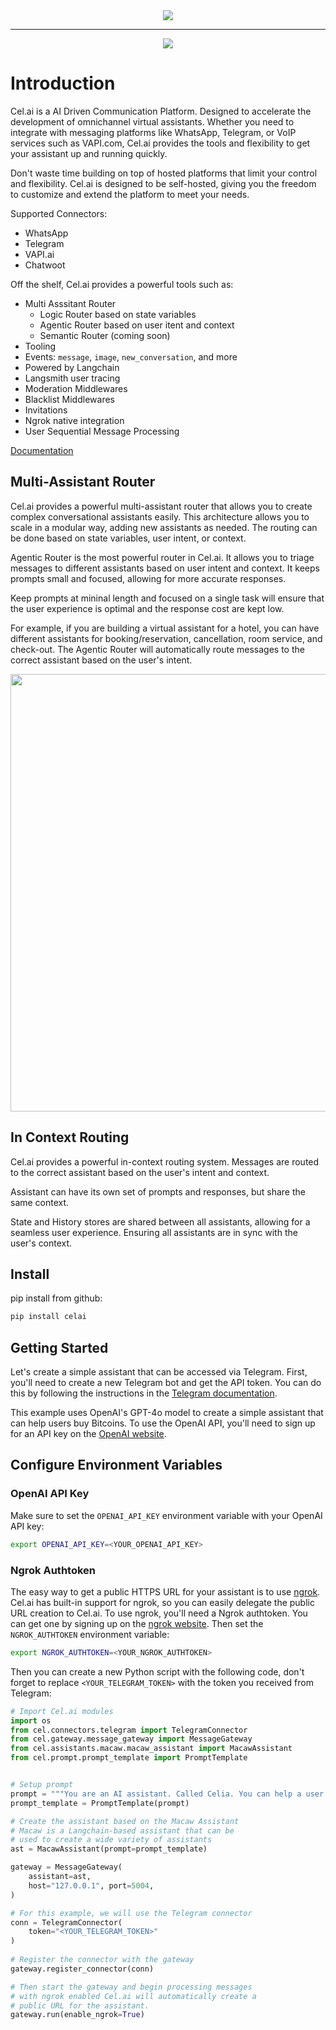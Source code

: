 <!-- A centered logo of celia -->
<!-- <p align="center">
  <img src="https://raw.githubusercontent.com/cel-ai/celai/30b489b21090e3c3f00ffea66d0ae4ac812bd839/cel/assets/celia_logo.png" width="250" />
</p> -->
<div align="center">
    <img src="https://github.com/cel-ai/celai/actions/workflows/python-package.yml/badge.svg">
</div>
<hr>

<p align="center">
<!-- https://github.com/cel-ai/celai/blob/main/cel/assets/celai_diagram.png?raw=true -->
  <img src="https://github.com/cel-ai/celai/blob/main/cel/assets/celai_diagram.png?raw=true"  />
</p>


# Introduction

Cel.ai is a AI Driven Communication Platform. Designed to accelerate the development of omnichannel virtual assistants. Whether you need to integrate with messaging platforms like WhatsApp, Telegram, or VoIP services such as VAPI.com, Cel.ai provides the tools and flexibility to get your assistant up and running quickly.

Don't waste time building on top of hosted platforms that limit your control and flexibility. Cel.ai is designed to be self-hosted, giving you the freedom to customize and extend the platform to meet your needs.

Supported Connectors:
- WhatsApp
- Telegram
- VAPI.ai
- Chatwoot

Off the shelf, Cel.ai provides a powerful tools such as:

- Multi Asssitant Router
  - Logic Router based on state variables
  - Agentic Router based on user itent and context
  - Semantic Router (coming soon)
- Tooling
- Events: `message`, `image`, `new_conversation`, and more
- Powered by Langchain
- Langsmith user tracing
- Moderation Middlewares
- Blacklist Middlewares
- Invitations
- Ngrok native integration
- User Sequential Message Processing

[Documentation](https://cel-ai.github.io/celai/)


## Multi-Assistant Router

Cel.ai provides a powerful multi-assistant router that allows you to create complex conversational assistants easily. This architecture allows you to scale in a modular way, adding new assistants as needed. The routing can be done based on state variables, user intent, or context.

Agentic Router is the most powerful router in Cel.ai. It allows you to triage messages to different assistants based on user intent and context. It keeps prompts small and focused, allowing for more accurate responses.

Keep prompts at mininal length and focused on a single task will ensure that the user experience is optimal and the response cost are kept low.

For example, if you are building a virtual assistant for a hotel, you can have different assistants for booking/reservation, cancellation, room service, and check-out. The Agentic Router will automatically route messages to the correct assistant based on the user's intent.


<p align="center">
  <img src="https://raw.githubusercontent.com/cel-ai/celai/refs/heads/main/cel/assets/celai_router_diagram.png" width="700" />
</p>

## In Context Routing

Cel.ai provides a powerful in-context routing system. Messages are routed to the correct assistant based on the user's intent and context. 

Assistant can have its own set of prompts and responses, but share the same context. 

State and History stores are shared between all assistants, allowing for a seamless user experience. Ensuring all assistants are in sync with the user's context.


## Install

pip install from github:
```bash
pip install celai
```
## Getting Started

Let's create a simple assistant that can be accessed via Telegram. First, you'll need to create a new Telegram bot and get the API token. You can do this by following the instructions in the [Telegram documentation](https://core.telegram.org/bots#6-botfather).

This example uses OpenAI's GPT-4o model to create a simple assistant that can help users buy Bitcoins. To use the OpenAI API, you'll need to sign up for an API key on the [OpenAI website](https://platform.openai.com/). 

## Configure Environment Variables

### OpenAI API Key

Make sure to set the `OPENAI_API_KEY` environment variable with your OpenAI API key:

```bash
export OPENAI_API_KEY=<YOUR_OPENAI_API_KEY>
```

### Ngrok Authtoken

The easy way to get a public HTTPS URL for your assistant is to use [ngrok](https://ngrok.com/). Cel.ai has built-in support for ngrok, so you can easily delegate the public URL creation to Cel.ai. To use ngrok, you'll need a Ngrok authtoken. You can get one by signing up on the [ngrok website](https://ngrok.com/). Then set the `NGROK_AUTHTOKEN` environment variable:

```bash
export NGROK_AUTHTOKEN=<YOUR_NGROK_AUTHTOKEN>
```

Then you can create a new Python script with the following code, don't forget to
replace `<YOUR_TELEGRAM_TOKEN>` with the token you received from Telegram:

```python
# Import Cel.ai modules
import os
from cel.connectors.telegram import TelegramConnector
from cel.gateway.message_gateway import MessageGateway
from cel.assistants.macaw.macaw_assistant import MacawAssistant
from cel.prompt.prompt_template import PromptTemplate


# Setup prompt
prompt = """You are an AI assistant. Called Celia. You can help a user to buy Bitcoins."""
prompt_template = PromptTemplate(prompt)

# Create the assistant based on the Macaw Assistant
# Macaw is a Langchain-based assistant that can be 
# used to create a wide variety of assistants
ast = MacawAssistant(prompt=prompt_template)

gateway = MessageGateway(
    assistant=ast,
    host="127.0.0.1", port=5004,
)

# For this example, we will use the Telegram connector
conn = TelegramConnector(
    token="<YOUR_TELEGRAM_TOKEN>"
)
                          
# Register the connector with the gateway
gateway.register_connector(conn)

# Then start the gateway and begin processing messages
# with ngrok enabled Cel.ai will automatically create a 
# public URL for the assistant.
gateway.run(enable_ngrok=True)
```
